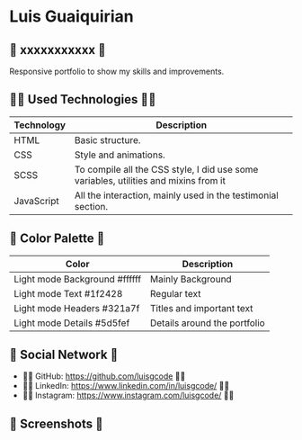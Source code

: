 # Luis Guaiquirian

## 📜 xxxxxxxxxxx 📜

Responsive portfolio to show my skills and improvements.

## 👨‍💻 Used Technologies 👨‍💻

| Technology | Description                                                                          |
| ---------- | ------------------------------------------------------------------------------------ |
| HTML       | Basic structure.                                                                     |
| CSS        | Style and animations.                                                                |
| SCSS       | To compile all the CSS style, I did use some variables, utilities and mixins from it |
| JavaScript | All the interaction, mainly used in the testimonial section.                         |

## 🎨 Color Palette 🎨

| Color                         | Description                  |
| ----------------------------- | ---------------------------- |
| Light mode Background #ffffff | Mainly Background            |
| Light mode Text #1f2428       | Regular text                 |
| Light mode Headers #321a7f    | Titles and important text    |
| Light mode Details #5d5fef    | Details around the portfolio |

## 🤗 Social Network 🤗

- 🧑‍💻 GitHub: https://github.com/luisgcode 🧑‍💻
- 🧑‍💻 LinkedIn: https://www.linkedin.com/in/luisgcode/ 🧑‍💻
- 🧑‍💻 Instagram: https://www.instagram.com/luisgcode/ 🧑‍💻

## 📜 Screenshots 📜
